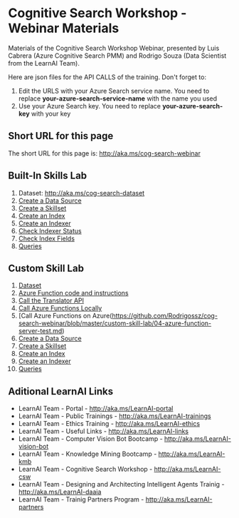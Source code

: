 # Cognitive Search Workshop - Webinar Materials

Materials of the Cognitive Search Workshop Webinar, presented by Luis Cabrera (Azure Cognitive Search PMM) and Rodrigo Souza (Data Scientist from the LearnAI Team).

Here are json files for the API CALLS of the training. Don't forget to:

1. Edit the URLS with your Azure Search service name. You need to replace **your-azure-search-service-name** with the name you used
1. Use your Azure Search key. You need to replace **your-azure-search-key** with your key

## Short URL for this page

The short URL for this page is: http://aka.ms/cog-search-webinar

## Built-In Skills Lab

1. Dataset: http://aka.ms/cog-search-dataset 
1. [Create a Data Source](https://github.com/Rodrigossz/cog-search-webinar/blob/master/built-in-lab/01-create-data-source.md)
1. [Create a Skillset](https://github.com/Rodrigossz/cog-search-webinar/blob/master/built-in-lab/02-create-skillset.md)
1. [Create an Index](https://github.com/Rodrigossz/cog-search-webinar/blob/master/built-in-lab/03-create-index.md)
1. [Create an Indexer](https://github.com/Rodrigossz/cog-search-webinar/blob/master/built-in-lab/04-create-indexer.md)
1. [Check Indexer Status](https://github.com/Rodrigossz/cog-search-webinar/blob/master/built-in-lab/05-check-indexer-status.md)
1. [Check Index Fields](https://github.com/Rodrigossz/cog-search-webinar/blob/master/built-in-lab/06-check-index-fields.md)
1. [Queries](https://github.com/Rodrigossz/cog-search-webinar/blob/master/built-in-lab/07-queries.md)

## Custom Skill Lab
1. [Dataset](https://github.com/Rodrigossz/cog-search-webinar/tree/master/custom-skill-lab/dataset)
1. [Azure Function code and instructions](https://github.com/Rodrigossz/cog-search-webinar/blob/master/custom-skill-lab/02-azure-functions-code.md)
1. [Call the Translator API](https://github.com/Rodrigossz/cog-search-webinar/blob/master/custom-skill-lab/01-translator-api-call.md)
1. [Call Azure Functions Locally](https://github.com/Rodrigossz/cog-search-webinar/blob/master/custom-skill-lab/02-azure-function-local-test.md)
1. [Call Azure Functions on Azure(https://github.com/Rodrigossz/cog-search-webinar/blob/master/custom-skill-lab/04-azure-function-server-test.md)
1. [Create a Data Source](https://github.com/Rodrigossz/cog-search-webinar/blob/master/custom-skill-lab/05-create-data-source.md)
1. [Create a Skillset](https://github.com/Rodrigossz/cog-search-webinar/blob/master/custom-skill-lab/06-create-skillset.md)
1. [Create an Index](https://github.com/Rodrigossz/cog-search-webinar/blob/master/custom-skill-lab/07-create-index.md)
1. [Create an Indexer](https://github.com/Rodrigossz/cog-search-webinar/blob/master/custom-skill-lab/08-create-indexer.md)
1. [Queries](https://github.com/Rodrigossz/cog-search-webinar/blob/master/custom-skill-lab/09-queries.md)

## Aditional LearnAI Links

+ LearnAI Team - Portal - http://aka.ms/LearnAI-portal
+ LearnAI Team - Public Trainings - http://aka.ms/LearnAI-trainings
+ LearnAI Team - Ethics Training - http://aka.ms/LearnAI-ethics
+ LearnAI Team - Useful Links - http://aka.ms/LearnAI-links
+ LearnAI Team - Computer Vision Bot Bootcamp - http://aka.ms/LearnAI-vision-bot 
+ LearnAI Team - Knowledge Mining Bootcamp - http://aka.ms/LearnAI-kmb
+ LearnAI Team - Cognitive Search Workshop - http://aka.ms/LearnAI-csw
+ LearnAI Team - Designing and Architecting Intelligent Agents Trainig - http://aka.ms/LearnAI-daaia 
+ LearnAI Team - Trainig Partners Program - http://aka.ms/LearnAI-partners
